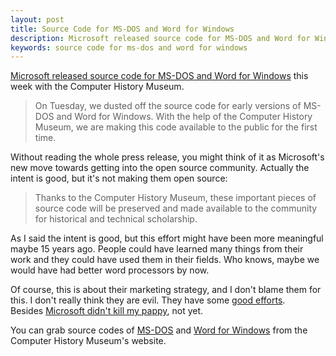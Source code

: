 ```yaml
---
layout: post
title: Source Code for MS-DOS and Word for Windows
description: Microsoft released source code for MS-DOS and Word for Windows this week with the Computer History Museum
keywords: source code for ms-dos and word for windows
---
```

[Microsoft released source code for MS-DOS and Word for
Windows](http://blogs.technet.com/b/microsoft_blog/archive/2014/03/25/microsoft-makes-source-code-for-ms-dos-and-word-for-windows-available-to-public.aspx) this
week with the Computer History Museum.

> On Tuesday, we dusted off the source code for early versions of MS-DOS and
> Word for Windows. With the help of the Computer History Museum, we are making
> this code available to the public for the first time.

Without reading the whole press release, you might think of it as Microsoft's
new move towards getting into the open source community. Actually the intent is
good, but it's not making them open source:

> Thanks to the Computer History Museum, these important pieces of source code
> will be preserved and made available to the community for historical and
> technical scholarship.

As I said the intent is good, but this effort might have been more meaningful
maybe 15 years ago. People could have learned many things from their work and
they could have used them in their fields. Who knows, maybe we would have had
better word processors by now.

Of course, this is about their marketing strategy, and I don't blame them for
this. I don't really think they are evil. They have some [good
efforts](http://www.microsoft.com/en-us/openness/). Besides [Microsoft didn't
kill my pappy](http://www.hanselman.com/blog/MicrosoftKilledMyPappy.aspx), not
yet.

You can grab source codes
of [MS-DOS](http://www.computerhistory.org/_static/atchm/microsoft-ms-dos-early-source-code/)
and [Word for
Windows](http://www.computerhistory.org/_static/atchm/microsoft-word-for-windows-1-1a-source-code/)
from the Computer History Museum's website.
